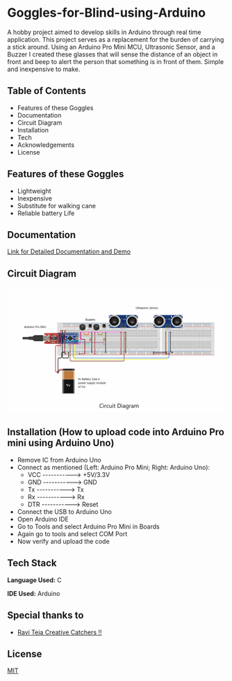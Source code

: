 
# Goggles-for-Blind-using-Arduino

A hobby project aimed to develop skills in Arduino through real time application. This project serves as a replacement for the burden of carrying a stick around. Using an Arduino Pro Mini MCU, Ultrasonic Sensor, and a Buzzer I created these glasses that will sense the distance of an object in front and beep to alert the person that something is in front of them. Simple and inexpensive to make.


## Table of Contents
- Features of these Goggles
- Documentation
- Circuit Diagram
- Installation
- Tech
- Acknowledgements
- License
## Features of these Goggles
- Lightweight
- Inexpensive
- Substitute for walking cane 
- Reliable battery Life

## Documentation

[Link for Detailed Documentation and Demo](https://drive.google.com/drive/folders/165eOWSN0qbEuoLrHeCUDBdkQCT61rMD_?usp=sharing)


## Circuit Diagram

![](https://github.com/TejasARathod/Goggles-for-Blind-using-Arduino/blob/039908b32f58e4d3700e2d64c75a08da75f28bcd/Circuit.png)


## Installation (How to upload code into Arduino Pro mini using Arduino Uno)

- Remove IC from Arduino Uno
- Connect as mentioned (Left: Arduino Pro Mini; Right: Arduino Uno): 
    - VCC -----------> +5V/3.3V
    - GND -----------> GND
    - Tx  -----------> Tx
    - Rx  -----------> Rx
    - DTR -----------> Reset
- Connect the USB to Arduino Uno
- Open Arduino IDE
- Go to Tools and select Arduino Pro Mini in Boards
- Again go to tools and select COM Port
- Now verify and upload the code   
## Tech Stack

**Language Used:** C

**IDE Used:** Arduino


## Special thanks to

 - [Ravi Teja Creative Catchers !!](https://www.youtube.com/watch?v=-4URpXFGjQQ&t=107s)
 
 


## License

[MIT](https://github.com/TejasARathod/Goggles-for-Blind-using-Arduino/blob/0d62b6127d1c7b7bfdc4276f7bdc31e904760c5e/LICENSE)

